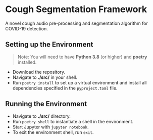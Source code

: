 # Cough Segmentation Framework
A novel cough audio pre-processing and segmentation algorithm for COVID-19 detection.

## Setting up the Environment
> Note: You will need to have **Python 3.8** (or higher) and **poetry** installed.

- Download the repository.
- Navigate to **./src/** in your shell.
- Run `poetry install` to set up a virtual environment and install all dependencies specified in the `pyproject.toml` file.

## Running the Environment

- Navigate to **./src/** directory.
- Run `poetry shell` to instantiate a shell in the environment.
- Start Jupyter with `jupyter notebook`.
- To exit the environment shell, run `exit`.
